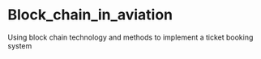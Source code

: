 # Block_chain_in_aviation
Using block chain technology and methods to implement a ticket booking system
